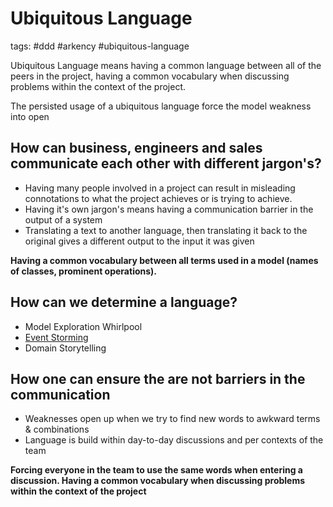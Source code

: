 # Ubiquitous Language

tags: #ddd #arkency #ubiquitous-language

Ubiquitous Language means having a common language between all of the peers in the project,
having a common vocabulary when discussing problems within the context of the project.

The persisted usage of a ubiquitous language force the model weakness into open

## How can business, engineers and sales communicate each other with different jargon's?

*   Having many people involved in a project can result in misleading connotations to what
    the project achieves or is trying to achieve.
*   Having it's own jargon's means having a communication barrier in the output of a system
*   Translating a text to another language, then translating it back to the original gives a
    different output to the input it was given

**Having a common vocabulary between all terms used in a model (names of classes,
prominent operations).** 

## How can we determine a language?

*   Model Exploration Whirlpool
*   [Event Storming](lk8e)
*   Domain Storytelling

## How one can ensure the are not barriers in the communication

*   Weaknesses open up when we try to find new words to awkward terms & combinations
*   Language is build within day-to-day discussions and per contexts of the team

**Forcing everyone in the team to use the same words when entering a discussion. Having a common
vocabulary when discussing problems within the context of the project**
